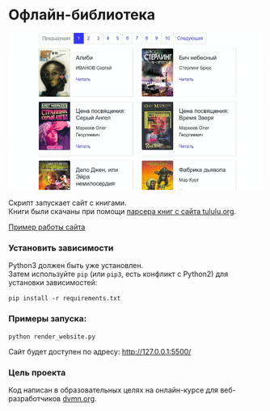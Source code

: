 # Офлайн-библиотека
<img src="screenshots/example.gif"/>  

Скрипт запускает сайт с книгами.  
Книги были скачаны при помощи [парсера книг с сайта tululu.org](https://github.com/antauren/books-library-restyle/).

[Пример работы сайта](https://antauren.github.io/books-library-restyle-2/pages/)   


### Установить зависимости

Python3 должен быть уже установлен.   
Затем используйте `pip` (или `pip3`, есть конфликт с Python2) для установки зависимостей:
```
pip install -r requirements.txt
```


### Примеры запуска:
```
python render_website.py
```
Сайт будет доступен по адресу: http://127.0.0.1:5500/

### Цель проекта

Код написан в образовательных целях на онлайн-курсе для веб-разработчиков 
[dvmn.org](https://dvmn.org/modules/website-layout-for-pydev/lesson/books-library-restyle-2/).
